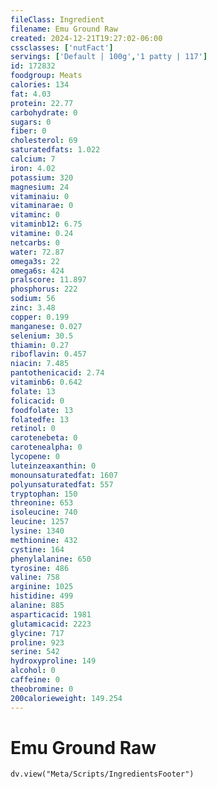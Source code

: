 ```yaml
---
fileClass: Ingredient
filename: Emu Ground Raw
created: 2024-12-21T19:27:02-06:00
cssclasses: ['nutFact']
servings: ['Default | 100g','1 patty | 117']
id: 172832
foodgroup: Meats
calories: 134
fat: 4.03
protein: 22.77
carbohydrate: 0
sugars: 0
fiber: 0
cholesterol: 69
saturatedfats: 1.022
calcium: 7
iron: 4.02
potassium: 320
magnesium: 24
vitaminaiu: 0
vitaminarae: 0
vitaminc: 0
vitaminb12: 6.75
vitamine: 0.24
netcarbs: 0
water: 72.87
omega3s: 22
omega6s: 424
pralscore: 11.897
phosphorus: 222
sodium: 56
zinc: 3.48
copper: 0.199
manganese: 0.027
selenium: 30.5
thiamin: 0.27
riboflavin: 0.457
niacin: 7.485
pantothenicacid: 2.74
vitaminb6: 0.642
folate: 13
folicacid: 0
foodfolate: 13
folatedfe: 13
retinol: 0
carotenebeta: 0
carotenealpha: 0
lycopene: 0
luteinzeaxanthin: 0
monounsaturatedfat: 1607
polyunsaturatedfat: 557
tryptophan: 150
threonine: 653
isoleucine: 740
leucine: 1257
lysine: 1340
methionine: 432
cystine: 164
phenylalanine: 650
tyrosine: 486
valine: 758
arginine: 1025
histidine: 499
alanine: 885
asparticacid: 1981
glutamicacid: 2223
glycine: 717
proline: 923
serine: 542
hydroxyproline: 149
alcohol: 0
caffeine: 0
theobromine: 0
200calorieweight: 149.254
---
```


# Emu Ground Raw

```dataviewjs
dv.view("Meta/Scripts/IngredientsFooter")
```